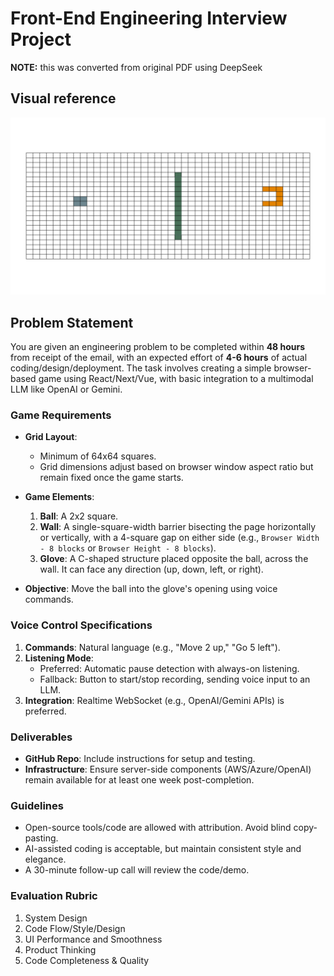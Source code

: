 # Front-End Engineering Interview Project
**NOTE:** this was converted from original PDF using DeepSeek

## Visual reference
![Visual animation of intended result.](assignment.gif)

## Problem Statement
You are given an engineering problem to be completed within **48 hours** from receipt of the email, with an expected effort of **4-6 hours** of actual coding/design/deployment. The task involves creating a simple browser-based game using React/Next/Vue, with basic integration to a multimodal LLM like OpenAI or Gemini.

### Game Requirements
- **Grid Layout**:  
  - Minimum of 64x64 squares.  
  - Grid dimensions adjust based on browser window aspect ratio but remain fixed once the game starts.  

- **Game Elements**:  
  1. **Ball**: A 2x2 square.  
  2. **Wall**: A single-square-width barrier bisecting the page horizontally or vertically, with a 4-square gap on either side (e.g., `Browser Width - 8 blocks` or `Browser Height - 8 blocks`).  
  3. **Glove**: A C-shaped structure placed opposite the ball, across the wall. It can face any direction (up, down, left, or right).  

- **Objective**: Move the ball into the glove's opening using voice commands.  

### Voice Control Specifications
1. **Commands**: Natural language (e.g., "Move 2 up," "Go 5 left").  
2. **Listening Mode**:  
   - Preferred: Automatic pause detection with always-on listening.  
   - Fallback: Button to start/stop recording, sending voice input to an LLM.  
3. **Integration**: Realtime WebSocket (e.g., OpenAI/Gemini APIs) is preferred.  

### Deliverables
- **GitHub Repo**: Include instructions for setup and testing.  
- **Infrastructure**: Ensure server-side components (AWS/Azure/OpenAI) remain available for at least one week post-completion.  

### Guidelines
- Open-source tools/code are allowed with attribution. Avoid blind copy-pasting.  
- AI-assisted coding is acceptable, but maintain consistent style and elegance.  
- A 30-minute follow-up call will review the code/demo.  

### Evaluation Rubric
1. System Design  
2. Code Flow/Style/Design  
3. UI Performance and Smoothness  
4. Product Thinking  
5. Code Completeness & Quality  